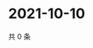 # 2021-10-10

共 0 条

<!-- BEGIN WEIBO -->
<!-- 最后更新时间 Sun Oct 10 2021 15:10:39 GMT+0800 (China Standard Time) -->

<!-- END WEIBO -->
